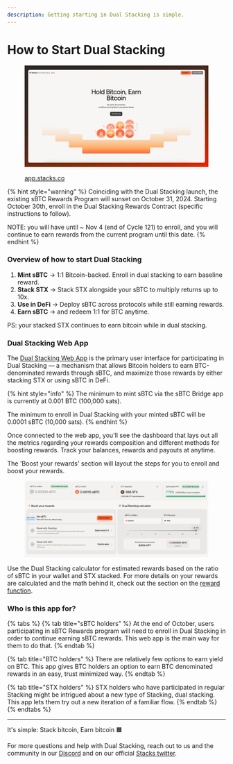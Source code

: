 ```yaml
---
description: Getting starting in Dual Stacking is simple.
---
```


# How to Start Dual Stacking

<figure><img src="../../.gitbook/assets/Group 316124782.png" alt=""><figcaption><p><a href="http://app.stacks.co/">app.stacks.co</a></p></figcaption></figure>

{% hint style="warning" %}
Coinciding with the Dual Stacking launch, the existing sBTC Rewards Program will sunset on October 31, 2024. Starting October 30th, enroll in the Dual Stacking Rewards Contract (specific instructions to follow).&#x20;

NOTE: you will have until \~ Nov 4 (end of Cycle 121) to enroll, and you will continue to earn rewards from the current program until this date.
{% endhint %}

### **Overview of how to start Dual Stacking**

1. **Mint sBTC** → 1:1 Bitcoin-backed. Enroll in dual stacking to earn baseline reward.
2. **Stack STX** → Stack STX alongside your sBTC to multiply returns up to 10x.
3. **Use in DeFi** → Deploy sBTC across protocols while still earning rewards.
4. **Earn sBTC** → and redeem 1:1 for BTC anytime.

PS: your stacked STX continues to earn bitcoin while in dual stacking.

### Dual Stacking Web App

The [Dual Stacking Web App](https://app.stacks.co/) is the primary user interface for participating in Dual Stacking — a mechanism that allows Bitcoin holders to earn BTC-denominated rewards through sBTC, and maximize those rewards by either stacking STX or using sBTC in DeFi.

{% hint style="info" %}
The minimum to mint sBTC via the sBTC Bridge app is currently at 0.001 BTC (100,000 sats).

The minimum to enroll in Dual Stacking with your minted sBTC will be 0.0001 sBTC (10,000 sats).
{% endhint %}

Once connected to the web app, you'll see the dashboard that lays out all the metrics regarding your rewards composition and different methods for boosting rewards. Track your balances, rewards and payouts at anytime.

The 'Boost your rewards' section will layout the steps for you to enroll and boost your rewards.

<div data-with-frame="true"><figure><img src="../../.gitbook/assets/image 75 (2).png" alt=""><figcaption></figcaption></figure></div>

Use the Dual Stacking calculator for estimated rewards based on the ratio of sBTC in your wallet and STX stacked. For more details on your rewards are calculated and the math behind it, check out the section on the [reward function](../economic-model.md#reward-function-parameters).

### Who is this app for?

{% tabs %}
{% tab title="sBTC holders" %}
At the end of October, users participating in sBTC Rewards program will need to enroll in Dual Stacking in order to continue earning sBTC rewards. This web app is the main way for them to do that.
{% endtab %}

{% tab title="BTC holders" %}
There are relatively few options to earn yield on BTC. This app gives BTC holders an option to earn BTC denominated rewards in an easy, trust minimized way.
{% endtab %}

{% tab title="STX holders" %}
STX holders who have participated in regular Stacking might be intrigued about a new type of Stacking, dual stacking. This app lets them try out a new iteration of a familiar flow.
{% endtab %}
{% endtabs %}

***

It's simple: Stack bitcoin, Earn bitcoin 🟧

For more questions and help with Dual Stacking, reach out to us and the community in our [Discord](https://discord.gg/5DJaBrf) and on our official [Stacks twitter](https://twitter.com/Stacks).
